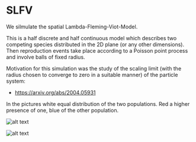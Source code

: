 # SLFV

We silmulate the spatial Lambda-Fleming-Viot-Model. 

This is a half discrete and half continuous model which describes two competing species distributed in the 2D plane (or any other dimensions). Then reproduction events take place according to a Poisson point process and involve balls of fixed radius.

Motivation for this simulation was the study of the scaling limit (with the radius chosen to converge to zero in a suitable manner) of the
particle system:

- https://arxiv.org/abs/2004.05931

In the pictures white equal distribution of the two populations. Red a higher presence of one, blue of the other population.

![alt text](slfv_1.gif)

![alt text](slfv_2.gif)
